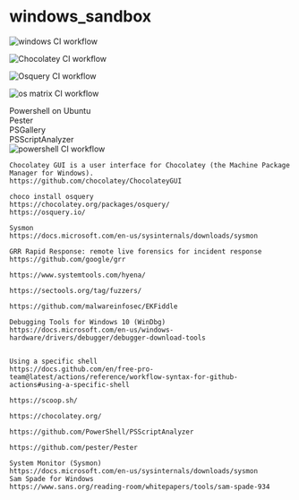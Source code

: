 # windows_sandbox

![windows CI workflow](https://github.com/githubfoam/windows_sandbox/workflows/windows%20CI%20workflow/badge.svg)  

![Chocolatey CI workflow](https://github.com/githubfoam/windows_sandbox/workflows/Chocolatey%20CI%20workflow/badge.svg)  

![Osquery CI workflow](https://github.com/githubfoam/windows_sandbox/workflows/Osquery%20CI%20workflow/badge.svg?branch=master)  

![os matrix CI workflow](https://github.com/githubfoam/windows_sandbox/workflows/os%20matrix%20CI%20workflow/badge.svg?branch=master)  

Powershell on Ubuntu  
Pester  
PSGallery  
PSScriptAnalyzer  
![powershell CI workflow](https://github.com/githubfoam/windows_sandbox/workflows/powershell%20CI%20workflow/badge.svg?branch=master)  


~~~
Chocolatey GUI is a user interface for Chocolatey (the Machine Package Manager for Windows).
https://github.com/chocolatey/ChocolateyGUI

choco install osquery
https://chocolatey.org/packages/osquery/
https://osquery.io/

Sysmon
https://docs.microsoft.com/en-us/sysinternals/downloads/sysmon

GRR Rapid Response: remote live forensics for incident response
https://github.com/google/grr

https://www.systemtools.com/hyena/

https://sectools.org/tag/fuzzers/

https://github.com/malwareinfosec/EKFiddle

Debugging Tools for Windows 10 (WinDbg)
https://docs.microsoft.com/en-us/windows-hardware/drivers/debugger/debugger-download-tools


~~~
~~~
Using a specific shell
https://docs.github.com/en/free-pro-team@latest/actions/reference/workflow-syntax-for-github-actions#using-a-specific-shell

https://scoop.sh/

https://chocolatey.org/

https://github.com/PowerShell/PSScriptAnalyzer

https://github.com/pester/Pester

~~~

~~~
System Monitor (Sysmon)
https://docs.microsoft.com/en-us/sysinternals/downloads/sysmon
Sam Spade for Windows
https://www.sans.org/reading-room/whitepapers/tools/sam-spade-934
~~~
